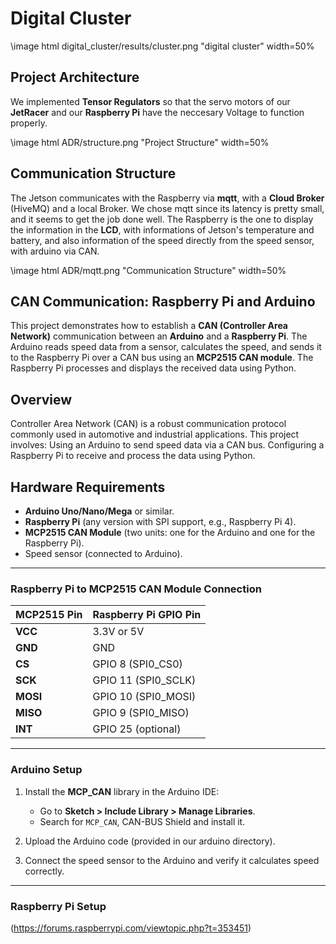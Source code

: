 # Digital Cluster

\image html digital_cluster/results/cluster.png "digital cluster" width=50%

## Project Architecture

We implemented **Tensor Regulators** so that the servo motors of our **JetRacer** and our **Raspberry Pi** have the neccesary Voltage to function properly.

\image html ADR/structure.png "Project Structure" width=50%

## Communication Structure

The Jetson communicates with the Raspberry via **mqtt**, with a **Cloud Broker** (HiveMQ) and a local Broker. We chose mqtt since its latency is pretty small, and it seems to get the job done well. The Raspberry is the one to display the information in the **LCD**, with informations of Jetson's temperature and battery, and  also information of the speed directly from the speed sensor, with arduino via CAN.

\image html ADR/mqtt.png "Communication Structure" width=50%

## CAN Communication: Raspberry Pi and Arduino

This project demonstrates how to establish a **CAN (Controller Area Network)** communication between an **Arduino** and a **Raspberry Pi**. The Arduino reads speed data from a sensor, calculates the speed, and sends it to the Raspberry Pi over a CAN bus using an **MCP2515 CAN module**. The Raspberry Pi processes and displays the received data using Python.

## Overview

Controller Area Network (CAN) is a robust communication protocol commonly used in automotive and industrial applications. This project involves:
  Using an Arduino to send speed data via a CAN bus.
  Configuring a Raspberry Pi to receive and process the data using Python.

## Hardware Requirements

- **Arduino Uno/Nano/Mega** or similar.
- **Raspberry Pi** (any version with SPI support, e.g., Raspberry Pi 4).
- **MCP2515 CAN Module** (two units: one for the Arduino and one for the Raspberry Pi).
- Speed sensor (connected to Arduino).
---

### Raspberry Pi to MCP2515 CAN Module Connection

| MCP2515 Pin   | Raspberry Pi GPIO Pin |
|---------------|------------------------|
| **VCC**       | 3.3V or 5V            |
| **GND**       | GND                   |
| **CS**        | GPIO 8 (SPI0_CS0)     |
| **SCK**       | GPIO 11 (SPI0_SCLK)   |
| **MOSI**      | GPIO 10 (SPI0_MOSI)   |
| **MISO**      | GPIO 9 (SPI0_MISO)    |
| **INT**       | GPIO 25 (optional)    |

---

### Arduino Setup

1. Install the **MCP_CAN** library in the Arduino IDE:
   - Go to **Sketch > Include Library > Manage Libraries**.
   - Search for `MCP_CAN`, CAN-BUS Shield and install it.

2. Upload the Arduino code (provided in our arduino directory).

3. Connect the speed sensor to the Arduino and verify it calculates speed correctly.

---

### Raspberry Pi Setup

(https://forums.raspberrypi.com/viewtopic.php?t=353451)

